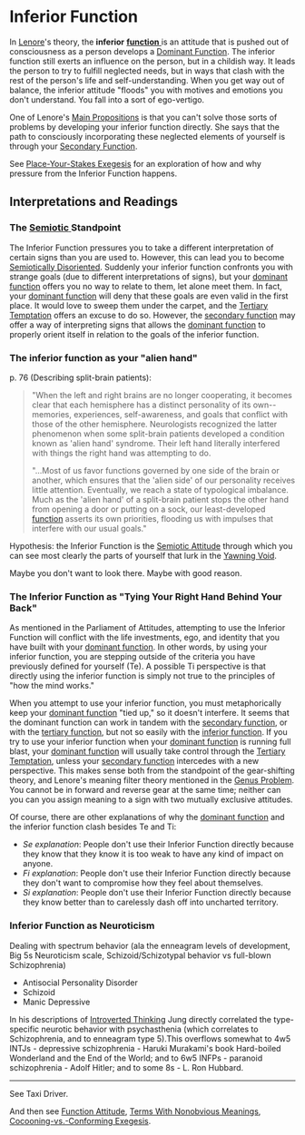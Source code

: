 # Inferior Function

In [Lenore](../../../people-and-systems/lenore-thomson.md)'s theory, the **inferior** [**function** ](../)is an attitude that is pushed out of consciousness as a person develops a [Dominant Function](dominant-function.md). The inferior function still exerts an influence on the person, but in a childish way. It leads the person to try to fulfill neglected needs, but in ways that clash with the rest of the person's life and self-understanding. When you get way out of balance, the inferior attitude "floods" you with motives and emotions you don't understand. You fall into a sort of ego-vertigo.

One of Lenore's [Main Propositions](../../main-propositions.md) is that you can't solve those sorts of problems by developing your inferior function directly. She says that the path to consciously incorporating these neglected elements of yourself is through your [Secondary Function](secondary-function/).

See [Place-Your-Stakes Exegesis](../../../exegeses-and-hypotheses/introversion-extraversion/place-your-stakes.md) for an exploration of how and why pressure from the Inferior Function happens.

## Interpretations and Readings

### **The** [**Semiotic** ](../../../sign-interpretation/semiotic-attitude.md)**Standpoint**

The Inferior Function pressures you to take a different interpretation of certain signs than you are used to. However, this can lead you to become [Semiotically Disoriented](../../../semiotically-disoriented.md). Suddenly your inferior function confronts you with strange goals (due to different interpretations of signs), but your [dominant function](dominant-function.md) offers you no way to relate to them, let alone meet them. In fact, your [dominant function](dominant-function.md) will deny that these goals are even valid in the first place. It would love to sweep them under the carpet, and the [Tertiary Temptation](tertiary-function/tertiary-temptation.md) offers an excuse to do so. However, the [secondary function](secondary-function/) may offer a way of interpreting signs that allows the [dominant function](dominant-function.md) to properly orient itself in relation to the goals of the inferior function.

### The inferior function as your "alien hand"

p. 76 (Describing split-brain patients):

> "When the left and right brains are no longer cooperating, it becomes clear that each hemisphere has a distinct personality of its own--memories, experiences, self-awareness, and goals that conflict with those of the other hemisphere. Neurologists recognized the latter phenomenon when some split-brain patients developed a condition known as 'alien hand' syndrome. Their left hand literally interfered with things the right hand was attempting to do.
>
> "...Most of us favor functions governed by one side of the brain or another, which ensures that the 'alien side' of our personality receives little attention. Eventually, we reach a state of typological imbalance. Much as the 'alien hand' of a split-brain patient stops the other hand from opening a door or putting on a sock, our least-developed [function](../) asserts its own priorities, flooding us with impulses that interfere with our usual goals."

Hypothesis: the Inferior Function is the [Semiotic Attitude](../../../sign-interpretation/semiotic-attitude.md) through which you can see most clearly the parts of yourself that lurk in the [Yawning Void](https://web.archive.org/web/20070416085529/http://greenlightwiki.com/heuristic/Yawning_Void).

Maybe you don't want to look there. Maybe with good reason.

### The Inferior Function as "Tying Your Right Hand Behind Your Back"

As mentioned in the Parliament of Attitudes, attempting to use the Inferior Function will conflict with the life investments, ego, and identity that you have built with your [dominant function](dominant-function.md). In other words, by using your inferior function, you are stepping outside of the criteria you have previously defined for yourself (Te). A possible Ti perspective is that directly using the inferior function is simply not true to the principles of "how the mind works."

When you attempt to use your inferior function, you must metaphorically keep your [dominant function](dominant-function.md) "tied up," so it doesn't interfere. It seems that the dominant function can work in tandem with the [secondary function](secondary-function/), or with the [tertiary function](tertiary-function/), but not so easily with the [inferior function](https://web.archive.org/web/20070523225803/http://greenlightwiki.com/lenore-exegesis/inferior_function). If you try to use your inferior function when your [dominant function](dominant-function.md) is running full blast, your [dominant function](dominant-function.md) will usually take control through the [Tertiary Temptation](tertiary-function/), unless your [secondary function](secondary-function/) intercedes with a new perspective. This makes sense both from the standpoint of the gear-shifting theory, and Lenore's meaning filter theory mentioned in the [Genus Problem](../../our-difficulties/definition-problem/genus-problem.md). You cannot be in forward and reverse gear at the same time; neither can you can you assign meaning to a sign with two mutually exclusive attitudes.

Of course, there are other explanations of why the [dominant function](dominant-function.md) and the inferior function clash besides Te and Ti:

* _Se explanation_: People don't use their Inferior Function directly because they know that they know it is too weak to have any kind of impact on anyone.
* _Fi explanation_: People don't use their Inferior Function directly because they don't want to compromise how they feel about themselves.
* _Si explanation_: People don't use their Inferior Function directly because they know better than to carelessly dash off into uncharted territory.

### Inferior Function as Neuroticism

Dealing with spectrum behavior (ala the enneagram levels of development, Big 5s Neuroticism scale, Schizoid/Schizotypal behavior vs full-blown Schizophrenia)

* Antisocial Personality Disorder
* Schizoid
* Manic Depressive

In his descriptions of [Introverted Thinking](../judgement/thinking/introverted-thinking.md) Jung directly correlated the type-specific neurotic behavior with psychasthenia (which correlates to Schizophrenia, and to enneagram type 5).This overflows somewhat to 4w5 INTJs - depressive schizophrenia - Haruki Murakami's book Hard-boiled Wonderland and the End of the World; and to 6w5 INFPs - paranoid schizophrenia - Adolf Hitler; and to some 8s - L. Ron Hubbard.

***

See Taxi Driver.

And then see [Function Attitude](../), [Terms With Nonobvious Meanings](../../our-difficulties/terms-with-nonobvious-meanings.md), [Cocooning-vs.-Conforming Exegesis](../../../exegeses-and-hypotheses/introversion-extraversion/cocooning-vs.-conforming.md).
